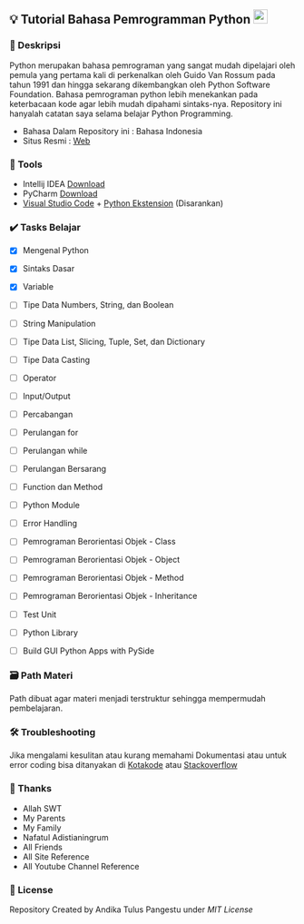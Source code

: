 ## 💡 Tutorial Bahasa Pemrogramman Python <img src="https://cdn4.iconfinder.com/data/icons/logos-and-brands/512/267_Python_logo-256.png" width="25px" height="25px">

### 📝 Deskripsi 
Python merupakan bahasa pemrograman yang sangat mudah dipelajari oleh pemula yang pertama kali di perkenalkan oleh Guido Van Rossum pada tahun 1991 dan hingga sekarang dikembangkan oleh Python Software Foundation.
Bahasa pemrograman python lebih menekankan pada keterbacaan kode agar lebih mudah dipahami sintaks-nya.
Repository ini hanyalah catatan saya selama belajar Python Programming.
- Bahasa Dalam Repository ini : Bahasa Indonesia
- Situs Resmi : [Web](https://python.org/ "Pergi ke Official Page")

### 🎒 Tools
- Intellij IDEA [Download](https://www.jetbrains.com/idea/download/)
- PyCharm [Download](https://www.jetbrains.com/pycharm/download/)
- [Visual Studio Code](https://code.visualstudio.com/download) + [Python Ekstension](https://marketplace.visualstudio.com/items?itemName=ms-python.python) (Disarankan)

### ✔️ Tasks Belajar 

- [x] Mengenal Python
- [x] Sintaks Dasar
- [x] Variable
- [ ] Tipe Data Numbers, String, dan Boolean
- [ ] String Manipulation
- [ ] Tipe Data List, Slicing, Tuple, Set, dan Dictionary
- [ ] Tipe Data Casting
- [ ] Operator
- [ ] Input/Output
- [ ] Percabangan
- [ ] Perulangan for
- [ ] Perulangan while
- [ ] Perulangan Bersarang
- [ ] Function dan Method
- [ ] Python Module
- [ ] Error Handling
- [ ] Pemrograman Berorientasi Objek - Class
- [ ] Pemrograman Berorientasi Objek - Object
- [ ] Pemrograman Berorientasi Objek - Method
- [ ] Pemrograman Berorientasi Objek - Inheritance
- [ ] Test Unit
- [ ] Python Library
- [ ] Build GUI Python Apps with PySide


### 🗃️ Path Materi 
Path dibuat agar materi menjadi terstruktur sehingga mempermudah pembelajaran.


### 🛠️ Troubleshooting
Jika mengalami kesulitan atau kurang memahami Dokumentasi atau untuk error coding bisa ditanyakan di [Kotakode](kotakode.com) atau [Stackoverflow](stackoverflow.com)

### 🙏 Thanks 
- Allah SWT
- My Parents
- My Family
- Nafatul Adistianingrum
- All Friends
- All Site Reference
- All Youtube Channel Reference

### 🔐 License 
Repository Created by Andika Tulus Pangestu under *MIT License*
